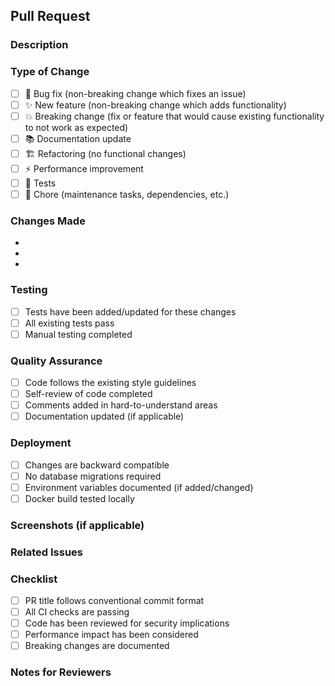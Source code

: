 ## Pull Request

### Description
<!-- Provide a clear and concise description of what this PR accomplishes -->

### Type of Change
- [ ] 🐛 Bug fix (non-breaking change which fixes an issue)
- [ ] ✨ New feature (non-breaking change which adds functionality)
- [ ] 💥 Breaking change (fix or feature that would cause existing functionality to not work as expected)
- [ ] 📚 Documentation update
- [ ] 🏗️ Refactoring (no functional changes)
- [ ] ⚡ Performance improvement
- [ ] 🧪 Tests
- [ ] 🔧 Chore (maintenance tasks, dependencies, etc.)

### Changes Made
<!-- List the specific changes made in this PR -->
- 
- 
- 

### Testing
- [ ] Tests have been added/updated for these changes
- [ ] All existing tests pass
- [ ] Manual testing completed

### Quality Assurance
- [ ] Code follows the existing style guidelines
- [ ] Self-review of code completed
- [ ] Comments added in hard-to-understand areas
- [ ] Documentation updated (if applicable)

### Deployment
- [ ] Changes are backward compatible
- [ ] No database migrations required
- [ ] Environment variables documented (if added/changed)
- [ ] Docker build tested locally

### Screenshots (if applicable)
<!-- Add screenshots for UI changes -->

### Related Issues
<!-- Link any related issues using keywords: Fixes #123, Closes #456, Relates to #789 -->

### Checklist
- [ ] PR title follows conventional commit format
- [ ] All CI checks are passing
- [ ] Code has been reviewed for security implications
- [ ] Performance impact has been considered
- [ ] Breaking changes are documented

### Notes for Reviewers
<!-- Any additional context or notes for reviewers -->